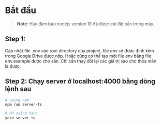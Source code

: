 

# Bắt đầu

>**Note**: Hãy đảm bảo nodejs version 18 đã được cài đặt sẵn trong máy.

## Step 1: 

Cập nhật file .env vào root directory của project, file env sẽ được đính kèm trong Google Drive được nộp. Hoặc cũng có thể tạo một file env bằng file env.example được cho sẵn. Chỉ cần thay đổi lại các giá trị sao cho thỏa mãn là được.


## Step 2: Chạy server ở localhost:4000 bằng dòng lệnh sau

```bash
# using npm
npm run server-ts

# OR using Yarn
yarn server-ts
```



